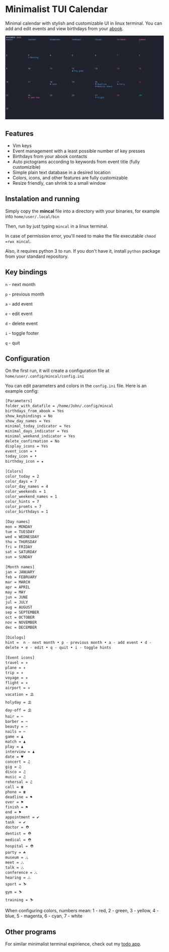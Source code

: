 # Minimalist TUI Calendar
Minimal calendar with stylish and customizable UI in linux terminal. You can add and edit events and view birthdays from your [abook](https://abook.sourceforge.io/).

![screenshot](screenshot1.jpeg)

## Features
- Vim keys
- Event management with a least possible number of key presses
- Birthdays from your abook contacts
- Auto pictograms according to keywords from event title (fully customizible)
- Simple plain text database in a desired location
- Colors, icons, and other features are fully customizable
- Resize friendly, can shrink to a small window

## Instalation and running
Simply copy the **mincal** file into a directory with your binaries, for example into `home/user/.local/bin` 

Then, run by just typing `mincal` in a linux terminal.

In case of permission error, you'll need to make the file executable `chmod =rwx mincal`.

Also, it requires python 3 to run. If you don't have it, install `python` package from your standard repository.

## Key bindings

`n` - next month

`p` - previous month

`a` - add event

`e` - edit event

`d` - delete event

`i` - toggle footer

`q` - quit


## Configuration

On the first run, it will create a configuration file at `home/user/.config/mincal/config.ini`

You can edit parameters and colors in the `config.ini` file. Here is an example config:

```
[Parameters]
folder_with_datafile = /home/John/.config/mincal
birthdays_from_abook = Yes
show_keybindings = No
show_day_names = Yes
minimal_today_indicator = Yes
minimal_days_indicator = Yes
minimal_weekend_indicator = Yes
delete_confirmation = No
display_icons = Yes
event_icon = •
today_icon = •
birthday_icon = ★

[Colors]
color_today = 2
color_days = 7
color_day_names = 4
color_weekends = 1
color_weekend_names = 1
color_hints = 7
color_promts = 7
color_birthdays = 1

[Day names]
mon = MONDAY
tue = TUESDAY
wed = WEDNESDAY
thu = THURSDAY
fri = FRIDAY
sat = SATURDAY
sun = SUNDAY

[Month names]
jan = JANUARY
feb = FEBRUARY
mar = MARCH
apr = APRIL
may = MAY
jun = JUNE
jul = JULY
aug = AUGUST
sep = SEPTEMBER
oct = OCTOBER
nov = NOVEMBER
dec = DECEMBER

[Diologs]
hint =  n - next month • p - previous month • a - add event • d - delete • e - edit • q - quit • i - toggle hints

[Event icons]
travel = ✈
plane = ✈
trip = ✈
voyage = ✈
flight = ✈
airport = ✈
vacation = ⛱
holyday = ⛱
day-off = ⛱
hair = ✂
barber = ✂
beauty = ✂
nails = ✂
game = ♟
match = ♟
play = ♟
interview = ♟
date = ♥
concert = ♫
gig = ♫
disco = ♫
music = ♫
rehersal = ♫
call = ☎
phone = ☎
deadline = ⚑
over = ⚑
finish = ⚑
end = ⚑
appointment = ✔
task  = ✔
doctor = ⛑
dentist = ⛑
medical = ⛑
hospital = ⛑
party = ☘
museum = ⛬
meet = ⛬
talk = ⛬
conference = ⛬
hearing = ⛬
sport = ⛷
gym = ⛷
training = ⛷
```
When configuring colors, numbers mean: 1 - red, 2 - green, 3 - yellow, 4 - blue, 5 - magenta, 6 - cyan, 7 - white

## Other programs
For similar minimalist terminal expirience, check out my [todo app](https://github.com/anufrievroman/minimalist-tui-todo).
